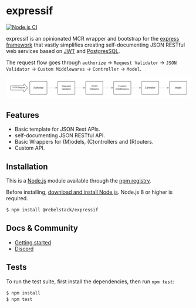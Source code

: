 # expressif
[![Node.js CI](https://github.com/rebelstackio/expressif/actions/workflows/build.yml/badge.svg)](https://github.com/rebelstackio/expressif/actions/workflows/build.yml)

expressif is an opinionated MCR wrapper and bootstrap for the [express framework](https://expressjs.com/en/guide/routing.html) that vastly simplifies creating self-documenting JSON RESTful web services based on [JWT](https://jwt.io/) and [PostgresSQL](https://www.postgresql.org/).

The request flow goes through `authorize` -> `Request Validator` -> `JSON Validator` -> `Custom Middlewares` -> `Controller` -> `Model`.

![Service Request Flow](docs/img/ExpressifFlow.png)

## Features

* Basic template for JSON Rest APIs.
* self-documenting JSON RESTful API.
* Basic Wrappers for (M)odels, (C)ontrollers and (R)outers.
* Custom API.

## Installation

This is a [Node.js](https://nodejs.org/en/) module available through the
[npm registry](https://www.npmjs.com/).

Before installing, [download and install Node.js](https://nodejs.org/en/download/).
Node.js 8 or higher is required.

```bash
$ npm install @rebelstack/expressif
```

## Docs & Community

* [Getting started](./docs/README.md)
* [Discord](https://discord.gg/5hQBKWTU)
  <!-- * [API]() -  -->

## Tests

  To run the test suite, first install the dependencies, then run `npm test`:

```bash
$ npm install
$ npm test
```
